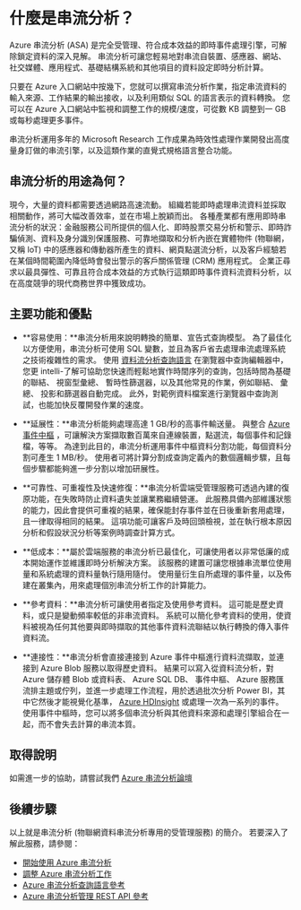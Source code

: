 <properties 
    pageTitle="串流分析簡介 | Microsoft Azure" 
    description="了解串流分析，這是可協助您即時分析物聯網 (IoT) 資料流的受管理服務。" 
    keywords="analytics as a service, managed services, stream processing, streaming analytics, what is stream analytics"
    services="stream-analytics" 
    documentationCenter="" 
    authors="jeffstokes72" 
    manager="paulettm" 
    editor="cgronlun"/>

<tags 
    ms.service="stream-analytics" 
    ms.devlang="na" 
    ms.topic="article" 
    ms.tgt_pltfrm="na" 
    ms.workload="data-services" 
    ms.date="12/04/2015" 
    ms.author="jeffstok"/>



# 什麼是串流分析？

Azure 串流分析 (ASA) 是完全受管理、符合成本效益的即時事件處理引擎，可解除鎖定資料的深入見解。 串流分析可讓您輕易地對串流自裝置、感應器、網站、社交媒體、應用程式、基礎結構系統和其他項目的資料設定即時分析計算。

只要在 Azure 入口網站中按幾下，您就可以撰寫串流分析作業，指定串流資料的輸入來源、工作結果的輸出接收，以及利用類似 SQL 的語言表示的資料轉換。 您可以在 Azure 入口網站中監視和調整工作的規模/速度，可從數 KB 調整到一 GB 或每秒處理更多事件。

串流分析運用多年的 Microsoft Research 工作成果為時效性處理作業開發出高度量身訂做的串流引擎，以及這類作業的直覺式規格語言整合功能。

## 串流分析的用途為何？

現今，大量的資料都需要透過網路高速流動。 組織若能即時處理串流資料並採取相關動作，將可大幅改善效率，並在市場上脫穎而出。 各種產業都有應用即時串流分析的狀況：金融服務公司所提供的個人化、即時股票交易分析和警示、即時詐騙偵測、資料及身分識別保護服務、可靠地擷取和分析內嵌在實體物件 (物聯網，又稱 IoT) 中的感應器和傳動器所產生的資料、網頁點選流分析，以及客戶經驗若在某個時間範圍內降低時會發出警示的客戶關係管理 (CRM) 應用程式。 企業正尋求以最具彈性、可靠且符合成本效益的方式執行這類即時事件資料流資料分析，以在高度競爭的現代商務世界中獲致成功。

## 主要功能和優點

-   **容易使用：**串流分析用來說明轉換的簡單、宣告式查詢模型。 為了最佳化以方便使用，串流分析可使用 SQL 變數，並且為客戶省去處理串流處理系統之技術複雜性的需求。 使用 [資料流分析查詢語言](https://msdn.microsoft.com/library/azure/dn834998.aspx) 在瀏覽器中查詢編輯器中，您更 intelli-了解可協助您快速而輕鬆地實作時間序列的查詢，包括時間為基礎的聯結、 視窗型彙總、 暫時性篩選器，以及其他常見的作業，例如聯結、 彙總、 投影和篩選器自動完成。 此外，對範例資料檔案進行瀏覽器中查詢測試，也能加快反覆開發作業的速度。

-   **延展性：**串流分析能夠處理高達 1 GB/秒的高事件輸送量。 與整合 [Azure 事件中樞](http://azure.microsoft.com/services/event-hubs/) ，可讓解決方案擷取數百萬來自連線裝置，點選流，每個事件和記錄檔，等等。 為達到此目的，串流分析運用事件中樞資料分割功能，每個資料分割可產生 1 MB/秒。 使用者可將計算分割成查詢定義內的數個邏輯步驟，且每個步驟都能夠進一步分割以增加研展性。

-   **可靠性、可重複性及快速修復：**串流分析雲端受管理服務可透過內建的復原功能，在失敗時防止資料遺失並讓業務繼續營運。 此服務具備內部維護狀態的能力，因此會提供可重複的結果，確保能封存事件並在日後重新套用處理，且一律取得相同的結果。 這項功能可讓客戶及時回頭檢視，並在執行根本原因分析和假設狀況分析等案例時調查計算方式。

-   **低成本：**屬於雲端服務的串流分析已最佳化，可讓使用者以非常低廉的成本開始運作並維護即時分析解決方案。 該服務的建置可讓您根據串流單位使用量和系統處理的資料量執行隨用隨付。 使用量衍生自所處理的事件量，以及佈建在叢集內，用來處理個別串流分析工作的計算能力。

-   **參考資料：**串流分析可讓使用者指定及使用參考資料。 這可能是歷史資料，或只是變動頻率較低的非串流資料。 系統可以簡化參考資料的使用，使資料被視為任何其他要與即時擷取的其他事件資料流聯結以執行轉換的傳入事件資料流。

-   **連接性：**串流分析會直接連接到 Azure 事件中樞進行資料流擷取，並連接到 Azure Blob 服務以取得歷史資料。 結果可以寫入從資料流分析，對 Azure 儲存體 Blob 或資料表、 Azure SQL DB、 事件中樞、 Azure 服務匯流排主題或佇列，並進一步處理工作流程，用於透過批次分析 Power BI，其中它然後才能視覺化基準， [Azure HDInsight](http://azure.microsoft.com/services/hdinsight/) 或處理一次為一系列的事件。 使用事件中樞時，您可以將多個串流分析與其他資料來源和處理引擎組合在一起，而不會失去計算的串流本質。

## 取得說明

如需進一步的協助，請嘗試我們 [Azure 串流分析論壇](https://social.msdn.microsoft.com/Forums/en-US/home?forum=AzureStreamAnalytics)

## 後續步驟

以上就是串流分析 (物聯網資料串流分析專用的受管理服務) 的簡介。 若要深入了解此服務，請參閱：

- [開始使用 Azure 串流分析](stream-analytics-get-started.md)
- [調整 Azure 串流分析工作](stream-analytics-scale-jobs.md)
- [Azure 串流分析查詢語言參考](https://msdn.microsoft.com/library/azure/dn834998.aspx)
- [Azure 串流分析管理 REST API 參考](https://msdn.microsoft.com/library/azure/dn835031.aspx)






